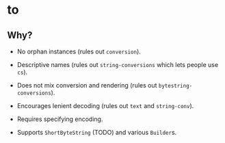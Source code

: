 # to

## Why?

* No orphan instances (rules out `conversion`).

* Descriptive names (rules out `string-conversions` which lets people use `cs`).

* Does not mix conversion and rendering (rules out `bytestring-conversions`).

* Encourages lenient decoding (rules out `text` and `string-conv`).

* Requires specifying encoding.

* Supports `ShortByteString` (TODO) and various `Builder`s.
